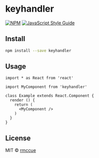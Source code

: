 # keyhandler

> 

[![NPM](https://img.shields.io/npm/v/keyhandler.svg)](https://www.npmjs.com/package/keyhandler) [![JavaScript Style Guide](https://img.shields.io/badge/code_style-standard-brightgreen.svg)](https://standardjs.com)

## Install

```bash
npm install --save keyhandler
```

## Usage

```tsx
import * as React from 'react'

import MyComponent from 'keyhandler'

class Example extends React.Component {
  render () {
    return (
      <MyComponent />
    )
  }
}
```

## License

MIT © [rmccue](https://github.com/rmccue)
